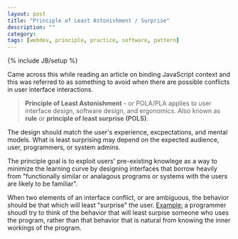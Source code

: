 ```yaml
---
layout: post
title: "Principle of Least Astonishment / Surprise"
description: ""
category: 
tags: [webdev, principle, practice, software, pattern]
---
```

{% include JB/setup %}

Came across this while reading an article on binding JavaScript context and this was referred to as something to avoid when there are possible conflicts in user interface interactions.

> **Principle of Least Astonishment** - or POLA/PLA applies to user interface design, software design, and ergonomics. Also known as __rule__ or __principle of least surprise (POLS)__.

The design should match the user's experience, excpectations, and mental models. What is least surprising may depend on the expected audience, user, programmers, or system admins.

The principle goal is to exploit users' pre-existing knowlege as a way to minimize the learning curve by designing interfaces that borrow heavily from "functionally similar or analagous programs or systems with the users are likely to be familiar".

When two elements of an interface conflict, or are ambiguous, the behavior should be that which will least "surprise" the user. <u>Example:</u> a programmer shoudl try to think of the behavior that will least surpise someone who uses the program, rather than that behavior that is natural from knowing the inner workings of the program.
